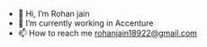 - 👋 Hi, I’m Rohan jain
- 🌱 I’m currently working in Accenture
- 📫 How to reach me rohanjain18922@gmail.com

<!---
Rohan-123456/Rohan-123456 is a ✨ special ✨ repository because its `README.md` (this file) appears on your GitHub profile.
You can click the Preview link to take a look at your changes.
--->

